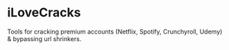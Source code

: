 # iLoveCracks
Tools for cracking premium accounts (Netflix, Spotify, Crunchyroll, Udemy) &amp; bypassing url shrinkers.
